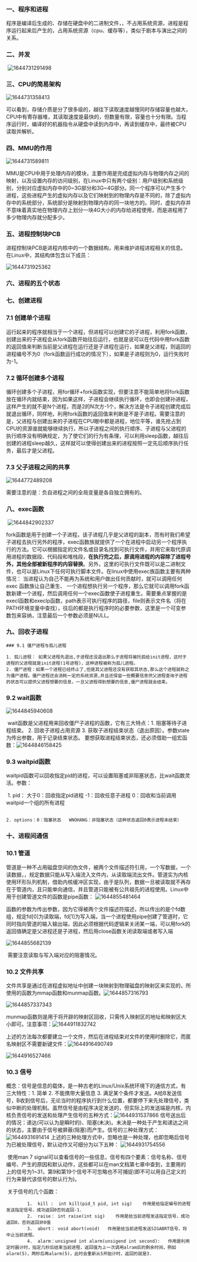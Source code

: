 ### 一、程序和进程

​	程序是编译后生成的、存储在硬盘中的二进制文件，，不占用系统资源，进程是程序运行起来后产生的，占用系统资源（cpu、缓存等），类似于剧本与演出之间的关系。

### 二、并发

​	![1644731291498](C:\Users\xcs\AppData\Roaming\Typora\typora-user-images\1644731291498.png)

### 三、CPU的简易架构

![1644731358413](C:\Users\xcs\AppData\Roaming\Typora\typora-user-images\1644731358413.png)

​	可以看到，存储介质是分了很多级的，越往下读取速度越慢同时存储容量也越大，CPU中有寄存器堆，其读取速度是最快的，但数量有限，容量也十分有限。当程序运行时，编译好的机器指令从硬盘中读到内存中，再读到缓存中，最终被CPU读取并解析。

### 四、MMU的作用

![1644731589811](C:\Users\xcs\AppData\Roaming\Typora\typora-user-images\1644731589811.png)

​	MMU是CPU中用于处理内存的模块，主要作用是完成虚拟内存与物理内存之间的映射，以及设置内存的访问级别，在Linux中只有两个级别：用户级别和系统级别，分别对应虚拟内存中的0~3G部分和3G~4G部分。同一个程序可以产生多个进程，这些进程产生的虚拟内存以及它们映射到的物理内存是不同的，除了虚拟内存中的系统部分，系统部分是映射到物理内存的同一块地方的。同时，虚拟内存并不意味着真实地在物理内存上划分一块4G大小的内存给进程使用，而是进程用了多少物理内存就分配多少。

### 五、进程控制块PCB

​	进程控制块PCB是进程内核中的一个数据结构，用来维护进程进程相关的信息。在Linux中，其结构体包含以下成员：

![1644731925362](C:\Users\xcs\AppData\Roaming\Typora\typora-user-images\1644731925362.png)

### 六、进程的五个状态







### 七、创建进程

### 7.1 创建单个进程

​	运行起来的程序就相当于一个进程，但进程可以创建它的子进程，利用fork函数，创建出来的子进程会从fork函数开始往后运行，也就是说可以在代码中用fork函数的返回值来判断当前是父进程在运行还是子进程在运行，如果是父进程，则返回的进程编号不为0（fork函数运行成功的情况下），如果是子进程则为0，运行失败时为-1。

### 7.2 循环创建多个进程

​	循环创建多个子进程，用for循环+fork函数实现，但要注意不能简单地将fork函数放在循环内就结束，因为如果这样，子进程会继续执行循环，也即会创建孙进程，这样产生的就不是N个进程，而是2的N次方-1个，解决方法是令子进程创建完成后就退出循环，同样地，利用fork函数的返回值来判断是不是子进程。
​	需要注意的是，父进程与创建出来的子进程在CPU眼中都是进程，地位平等，谁先抢占到CPU的资源谁就能够继续执行，所以子进程之间的执行顺序、子进程与父进程的执行顺序没有明确规定，为了使它们的行为有条理，可以利用sleep函数，越往后创建的进程sleep越久，这样就可以使得创建出来的进程按照一定先后顺序执行任务，最后才是父进程。

### 7.3 父子进程之间的共享

![1644772489208](C:\Users\xcs\AppData\Roaming\Typora\typora-user-images\1644772489208.png)

需要注意的是：负自进程之间的全局变量是各自独立拥有的。

### 八、exec函数

​	![1644842902337](C:\Users\xcs\AppData\Roaming\Typora\typora-user-images\1644842902337.png)

​	fork函数是用于创建一个子进程，该子进程几乎是父进程的副本，而有时我们希望子进程去执行另外的程序，exec函数族就提供了一个在进程中启动另一个程序执行的方法。它可以根据指定的文件名或目录名找到可执行文件，并用它来取代原调用进程的数据段、代码段和堆栈段，**在执行完之后，原调用进程的内容除了进程号外，其他全部被新程序的内容替换**。另外，这里的可执行文件既可以是二进制文件，也可以是Linux下任何可执行脚本文件。
​	在linux中使用exec族函数主要有两种情况： 当进程认为自己不能再为系统和用户做出任何贡献时，就可以调用任何exec 函数族让自己重生、 一个进程想执行另一个程序，那么它就可以调用fork函数新建一个进程，然后调用任何一个exec函数使子进程重生。 
​	需要重点掌握的是execl函数和execlp函数，path表示可执行程序的路径，file则表示文件名（将在PATH环境变量中查找），往后的都是执行程序时的必要参数，这里是一个可变参数包来容纳，注意最后一个参数必须是NULL。

### 九、回收子进程

	### 9.1 僵尸进程与孤儿进程
	
	1. 孤儿进程： 如果父进程先退出,子进程还没退出那么子进程将被托孤给init进程，这时子进程的父进程就是init进程(1号进程)，这种进程被称为孤儿进程。
 	2. 僵尸进程：如果一个进程已经终止了,但是其父进程还没有获取其状态,那么这个进程就称之为僵尸进程。僵尸进程还会消耗一定的系统资源,并且还保留一些概要信息供父进程查询子进程的状态可以提供父进程想要的信息，一旦父进程得到想要的信息,僵尸进程就会结束。

### 9.2 wait函数

![1644845940608](C:\Users\xcs\AppData\Roaming\Typora\typora-user-images\1644845940608.png)

​	wait函数是父进程用来回收僵尸子进程的函数，它有三大特点：1. 阻塞等待子进程结束。  2. 回收子进程占用资源  3. 获取子进程结束状态（退出原因）。参数state为传出参数，用于记录结束状态。
​	要想获取进程结束状态，还必须借助一组宏函数：![1644846158425](C:\Users\xcs\AppData\Roaming\Typora\typora-user-images\1644846158425.png)

### 9.3 waitpid函数

​	waitpid函数可以回收指定pid的进程，可以设置阻塞或非阻塞状态，比wait函数灵活。
​	参数：

​	1. pid：  大于0：回收指定pid进程   -1：回收任意子进程   0：回收和当前调用waitpid一个组的所有进程

  		2. options：0：阻塞状态   WNOHANG：非阻塞状态（这种状态返回0表示进程未结束）

### 十、进程间通信

### 10.1 管道

​	管道是一种不占用磁盘空间的伪文件，被两个文件描述符引用，一个写数据，一个读数据，，规定数据只能从写入端流入文件内，从读取端流出文件。管道实为内核使用环形队列机制，借助内核缓冲区实现，由于是队列，数据一旦被读取就不再存在于管道内，且只能单向通信，并且管道只能被有公共祖先的进程使用。
​	Linux中用于创建管道文件的函数是pipe函数：
![1644855481464](C:\Users\xcs\AppData\Roaming\Typora\typora-user-images\1644855481464.png)

​	函数的参数为传出参数，因为它得被两个文件描述符描述，所以传出的是个fd数组，规定fd[0]为读取端，fd[1]为写入端，当一个进程使用pipe创建了管道时，它同时指向管道的输入输出端，因此必须根据代码逻辑来关闭某一端，可以用fork的返回值确定是父进程还是子进程，然后用close函数关闭读取端或者写入端

![1644855682139](C:\Users\xcs\AppData\Roaming\Typora\typora-user-images\1644855682139.png)

​	需要注意读取与写入端对应的阻塞情况。

### 10.2 文件共享

​	文件共享是通过在进程虚拟地址中创建一块映射到物理磁盘的映射区来实现的，所使用的函数为mmap函数和munmap函数。![1644857316793](C:\Users\xcs\AppData\Roaming\Typora\typora-user-images\1644857316793.png)

![1644857337343](C:\Users\xcs\AppData\Roaming\Typora\typora-user-images\1644857337343.png)

munmap函数则是用于将开辟的映射区回收，只需传入映射区的地址和映射区大小即可。注意事项：![1644911832742](C:\Users\xcs\AppData\Roaming\Typora\typora-user-images\1644911832742.png)

上述的方法每次都要建立一个文件，然后在进程结束对文件的使用时删除它，而匿名映射区不需要新键文件：![1644916490749](C:\Users\xcs\AppData\Roaming\Typora\typora-user-images\1644916490749.png)

![1644916527466](C:\Users\xcs\AppData\Roaming\Typora\typora-user-images\1644916527466.png)

### 10.3 信号

​	概念：信号是信息的载体，是一种古老的Linux/Unix系统环境下的通信方式，有三大特性：1. 简单 2. 不能携带大量信息 3. 满足某个条件才发送。A给B发送信号，B收到信号后，无论当时的程序执行到什么位置，都要停下来先处理信号，类似中断的处理机制。虽然信号是由程序决定发送的，但实际上的发送端是内核，内核负责信号的发送和处理
​	产生信号的五种方式：![1644931537866](C:\Users\xcs\AppData\Roaming\Typora\typora-user-images\1644931537866.png)
​	信号送出后的情况：递达(可以认为是瞬时的)、阻塞(未决)。未决是一种处于产生和递达之间的状态，主要由于信号被屏蔽(阻塞)而产生。
​	信号的三种处理方式：
![1644931691414](C:\Users\xcs\AppData\Roaming\Typora\typora-user-images\1644931691414.png)
​	上述的三种处理方式中，忽略也是一种处理，也即忽略后信号为已被处理信号，默认动作又可细分为以下五种：
![1644931754556](C:\Users\xcs\AppData\Roaming\Typora\typora-user-images\1644931754556.png)

​	使用man 7 signal可以查看信号的一些信息，信号有四个要素：信号名称、信号编号、产生的原因和默认动作，这些都可以在man文档第七章中查到，主要用的上的信号为1~31，第9和第19个信号不可忽略也不可捕捉(即不可以用自己定义的行为来替代该信号的默认行为)。

​	关于信号的几个函数：

			1.  kill :  int kill(pid_t pid, int sig)    作用是给指定编号的进程发送指定信号，成功返回0否则返回-1.
   			2.  raise： int raise(int sig)    作用是给当前进程发送指定信号，成功返回0，否则返回非0值
   			3.  abort： void abort(void)   作用是给当前进程发送SIGABRT信号，将中止当前进程。
   			4.  alarm：unsigned int alarm(unsigend int second):   作用是利用定时器计时，指定几秒后结束当前进程，返回值为上一次调用alram后的剩余时间，例如alarm(5)，两秒后再alarm(5)，此时会重新从5开始计时，返回的就是3.

